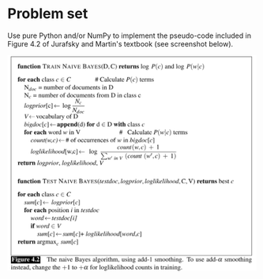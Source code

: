 Problem set
===========

Use pure Python and/or NumPy to implement the pseudo-code included
in Figure 4.2 of Jurafsky and Martin's textbook (see screenshot 
below).

![](images/_4.png)
